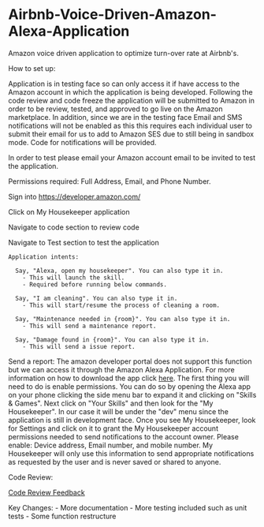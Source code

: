 # Airbnb-Voice-Driven-Amazon-Alexa-Application
Amazon voice driven application to optimize turn-over rate at Airbnb's.

How to set up:

  Application is in testing face so can only access it if have access to the Amazon account in which the application is being developed. Following the code review and code freeze the application will be submitted to Amazon in order to be review, tested, and approved to go live on the Amazon marketplace. In addition, since we are in the testing face Email and SMS notifications will not be enabled as this this requires each individual user to submit their email for us to add to Amazon SES due to still being in sandbox mode. Code for notifications will be provided.
  
  In order to test please email your Amazon account email to be invited to test the application. 
  
  Permissions required: Full Address, Email, and Phone Number.
  
  Sign into https://developer.amazon.com/
  
  Click on My Housekeeper application
  
  Navigate to code section to review code
  
  Navigate to Test section to test the application
  
    Application intents: 
    
      Say, "Alexa, open my housekeeper". You can also type it in.
        - This will launch the skill.
        - Required before running below commands.
        
      Say, "I am cleaning". You can also type it in.
        - This will start/resume the process of cleaning a room.
      
      Say, "Maintenance needed in {room}". You can also type it in.
        - This will send a maintenance report.
        
      Say, "Damage found in {room}". You can also type it in.
        - This will send a issue report.
    
Send a report:
    The amazon developer portal does not support this function but we can access it through the Amazon Alexa Application. For more information on how to download the app click [here](https://www.amazon.com/gp/help/customer/display.html?nodeId=GMR4JYXHYDSTNQRK). The first thing you will need to do is enable permissions. You can do so by opening the Alexa app on your phone clicking the side menu bar to expand it and clicking on "Skills & Games". Next click on "Your Skills" and then look for the "My Housekeeper". In our case it will be under the "dev" menu since the application is still in development face. Once you see My Housekeeper, look for Settings and click on it to grant the My Housekeeper account permissions needed to send notifications to the account owner. Please enable: Device address, Email number, and mobile number. My Housekeeper will only use this information to send appropriate notifications as requested by the user and is never saved or shared to anyone.
  
Code Review: 

[Code Review Feedback](https://github.com/Carlos231/Airbnb-Voice-Driven-Amazon-Alexa-Application/blob/master/Assignments/Code%20Review%20Response%20for%20CS6.pdf)
  
  Key Changes:
    - More documentation
    - More testing included such as unit tests
    - Some function restructure 


